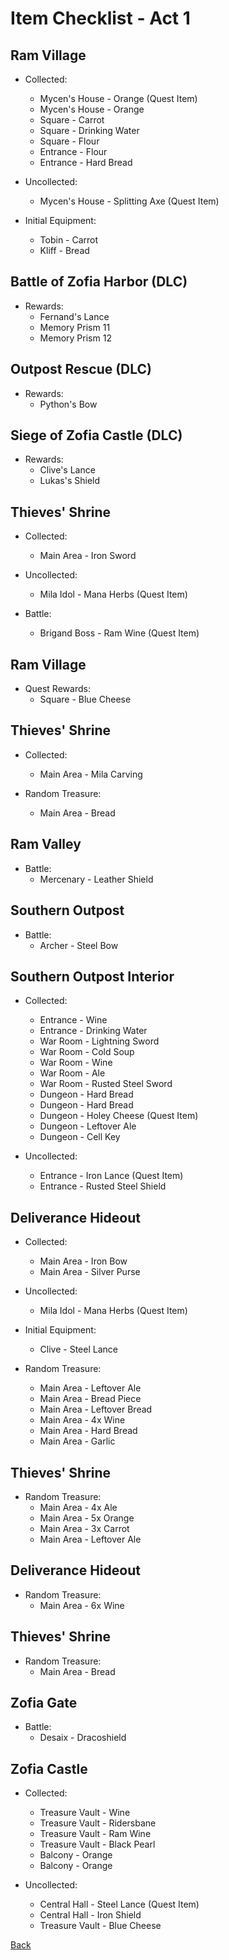 # Item Checklist - Act 1

## Ram Village

- Collected:
  - Mycen's House - Orange (Quest Item)
  - Mycen's House - Orange
  - Square - Carrot
  - Square - Drinking Water
  - Square - Flour
  - Entrance - Flour
  - Entrance - Hard Bread

- Uncollected:
  - Mycen's House - Splitting Axe (Quest Item)

- Initial Equipment:
  - Tobin - Carrot
  - Kliff - Bread

## Battle of Zofia Harbor (DLC)

- Rewards:
  - Fernand's Lance
  - Memory Prism 11
  - Memory Prism 12

## Outpost Rescue (DLC)

- Rewards:
  - Python's Bow

## Siege of Zofia Castle (DLC)

- Rewards:
  - Clive's Lance
  - Lukas's Shield

## Thieves' Shrine

- Collected:
  - Main Area - Iron Sword

- Uncollected:
  - Mila Idol - Mana Herbs (Quest Item)

- Battle:
  - Brigand Boss - Ram Wine (Quest Item)

## Ram Village

- Quest Rewards:
  - Square - Blue Cheese

## Thieves' Shrine

- Collected:
  - Main Area - Mila Carving

- Random Treasure:
  - Main Area - Bread

## Ram Valley

- Battle:
  - Mercenary - Leather Shield

## Southern Outpost

- Battle:
  - Archer - Steel Bow

## Southern Outpost Interior

- Collected:
  - Entrance - Wine
  - Entrance - Drinking Water
  - War Room - Lightning Sword
  - War Room - Cold Soup
  - War Room - Wine
  - War Room - Ale
  - War Room - Rusted Steel Sword
  - Dungeon - Hard Bread
  - Dungeon - Hard Bread
  - Dungeon - Holey Cheese (Quest Item)
  - Dungeon - Leftover Ale
  - Dungeon - Cell Key

- Uncollected:
  - Entrance - Iron Lance (Quest Item)
  - Entrance - Rusted Steel Shield

## Deliverance Hideout

- Collected:
  - Main Area - Iron Bow
  - Main Area - Silver Purse

- Uncollected:
  - Mila Idol - Mana Herbs (Quest Item)

- Initial Equipment:
  - Clive - Steel Lance

- Random Treasure:
  - Main Area - Leftover Ale
  - Main Area - Bread Piece
  - Main Area - Leftover Bread
  - Main Area - 4x Wine
  - Main Area - Hard Bread
  - Main Area - Garlic

## Thieves' Shrine

- Random Treasure:
  - Main Area - 4x Ale
  - Main Area - 5x Orange
  - Main Area - 3x Carrot
  - Main Area - Leftover Ale

## Deliverance Hideout

- Random Treasure:
  - Main Area - 6x Wine

## Thieves' Shrine

- Random Treasure:
  - Main Area - Bread

## Zofia Gate

- Battle:
  - Desaix - Dracoshield

## Zofia Castle

- Collected:
  - Treasure Vault - Wine
  - Treasure Vault - Ridersbane
  - Treasure Vault - Ram Wine
  - Treasure Vault - Black Pearl
  - Balcony - Orange
  - Balcony - Orange

- Uncollected:
  - Central Hall - Steel Lance (Quest Item)
  - Central Hall - Iron Shield
  - Treasure Vault - Blue Cheese

[Back](README.md)